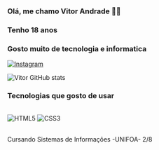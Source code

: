 ### Olá, me chamo Vitor Andrade 🙋‍♂️
### Tenho 18 anos 
### Gosto muito de tecnologia e informatica

[![Instagram](https://img.shields.io/badge/Instagram-E4405F?style=for-the-badge&logo=instagram&logoColor=white)](https://instagram.com/vt_andrade15)

![Vitor GitHub stats](https://github-readme-stats.vercel.app/api?username=VitorAndrade18&show_icons=true&theme=tokyonight)

### Tecnologias que gosto de usar 

<div style="display: inline_block"><br/>
    <img aling="center" alt="HTML5" src="https://img.shields.io/badge/HTML5-E34F26?style=for-the-badge&logo=html5&logoColor=white">
    <img aling="center" alt="CSS3" src="https://img.shields.io/badge/CSS-239120?&style=for-the-badge&logo=css3&logoColor=whit">
</div><br/>

Cursando Sistemas de Informações -UNIFOA- 2/8
